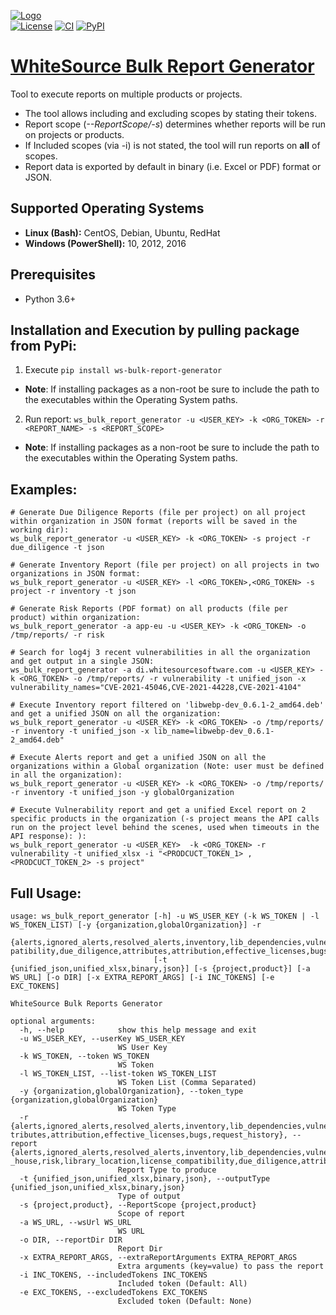 [![Logo](https://whitesource-resources.s3.amazonaws.com/ws-sig-images/Whitesource_Logo_178x44.png)](https://www.whitesourcesoftware.com/)  
[![License](https://img.shields.io/badge/License-Apache%202.0-yellowgreen.svg)](https://opensource.org/licenses/Apache-2.0)
[![CI](https://github.com/whitesource-ps/ws-bulk-report-generator/actions/workflows/ci.yml/badge.svg)](https://github.com/whitesource-ps/ws-bulk-report-generator/actions/workflows/ci.yml)
[![PyPI](https://img.shields.io/pypi/v/ws-bulk-report-generator?style=plastic)](https://pypi.org/project/ws-bulk-report-generator/)
# [WhiteSource Bulk Report Generator](https://github.com/whitesource-ps/ws-bulk-report-generator)
Tool to execute reports on multiple products or projects.
* The tool allows including and excluding scopes by stating their tokens.
* Report scope (_--ReportScope/-s_) determines whether reports will be run on projects or products.
* If Included scopes (via -i) is not stated, the tool will run reports on **all** of scopes.
* Report data is exported by default in binary (i.e. Excel or PDF) format or JSON.

## Supported Operating Systems
- **Linux (Bash):**	CentOS, Debian, Ubuntu, RedHat
- **Windows (PowerShell):**	10, 2012, 2016

## Prerequisites
* Python 3.6+

## Installation and Execution by pulling package from PyPi:
1. Execute `pip install ws-bulk-report-generator`
* **Note**:  If installing packages as a non-root be sure to include the path to the executables within the Operating System paths.
2. Run report: `ws_bulk_report_generator -u <USER_KEY> -k <ORG_TOKEN> -r <REPORT_NAME> -s <REPORT_SCOPE>`
* **Note**:  If installing packages as a non-root be sure to include the path to the executables within the Operating System paths.  

## Examples:
```shell
# Generate Due Diligence Reports (file per project) on all project within organization in JSON format (reports will be saved in the working dir):
ws_bulk_report_generator -u <USER_KEY> -k <ORG_TOKEN> -s project -r due_diligence -t json 

# Generate Inventory Report (file per project) on all projects in two organizations in JSON format:
ws_bulk_report_generator -u <USER_KEY> -l <ORG_TOKEN>,<ORG_TOKEN> -s project -r inventory -t json

# Generate Risk Reports (PDF format) on all products (file per product) within organization:
ws_bulk_report_generator -a app-eu -u <USER_KEY> -k <ORG_TOKEN> -o /tmp/reports/ -r risk  

# Search for log4j 3 recent vulnerabilities in all the organization and get output in a single JSON:
ws_bulk_report_generator -a di.whitesourcesoftware.com -u <USER_KEY> -k <ORG_TOKEN> -o /tmp/reports/ -r vulnerability -t unified_json -x vulnerability_names="CVE-2021-45046,CVE-2021-44228,CVE-2021-4104"

# Execute Inventory report filtered on 'libwebp-dev_0.6.1-2_amd64.deb' and get a unified JSON on all the organization: 
ws_bulk_report_generator -u <USER_KEY> -k <ORG_TOKEN> -o /tmp/reports/ -r inventory -t unified_json -x lib_name=libwebp-dev_0.6.1-2_amd64.deb"

# Execute Alerts report and get a unified JSON on all the organizations within a Global organization (Note: user must be defined in all the organization): 
ws_bulk_report_generator -u <USER_KEY> -k <ORG_TOKEN> -o /tmp/reports/ -r inventory -t unified_json -y globalOrganization

# Execute Vulnerability report and get a unified Excel report on 2 specific products in the organization (-s project means the API calls run on the project level behind the scenes, used when timeouts in the API response): ): 
ws_bulk_report_generator -u <USER_KEY>  -k <ORG_TOKEN> -r vulnerability -t unified_xlsx -i "<PRODCUCT_TOKEN_1> , <PRODCUCT_TOKEN_2> -s project"
```

## Full Usage:
```shell
usage: ws_bulk_report_generator [-h] -u WS_USER_KEY (-k WS_TOKEN | -l WS_TOKEN_LIST) [-y {organization,globalOrganization}] -r
                                {alerts,ignored_alerts,resolved_alerts,inventory,lib_dependencies,vulnerability,container_vulnerability,source_files,source_file_inventory,in_house_libraries,in_house,risk,library_location,license_com
patibility,due_diligence,attributes,attribution,effective_licenses,bugs,request_history}
                                [-t {unified_json,unified_xlsx,binary,json}] [-s {project,product}] [-a WS_URL] [-o DIR] [-x EXTRA_REPORT_ARGS] [-i INC_TOKENS] [-e EXC_TOKENS]

WhiteSource Bulk Reports Generator

optional arguments:
  -h, --help            show this help message and exit
  -u WS_USER_KEY, --userKey WS_USER_KEY
                        WS User Key
  -k WS_TOKEN, --token WS_TOKEN
                        WS Token
  -l WS_TOKEN_LIST, --list-token WS_TOKEN_LIST
                        WS Token List (Comma Separated)
  -y {organization,globalOrganization}, --token_type {organization,globalOrganization}
                        WS Token Type
  -r {alerts,ignored_alerts,resolved_alerts,inventory,lib_dependencies,vulnerability,container_vulnerability,source_files,source_file_inventory,in_house_libraries,in_house,risk,library_location,license_compatibility,due_diligence,at
tributes,attribution,effective_licenses,bugs,request_history}, --report {alerts,ignored_alerts,resolved_alerts,inventory,lib_dependencies,vulnerability,container_vulnerability,source_files,source_file_inventory,in_house_libraries,in
_house,risk,library_location,license_compatibility,due_diligence,attributes,attribution,effective_licenses,bugs,request_history}
                        Report Type to produce
  -t {unified_json,unified_xlsx,binary,json}, --outputType {unified_json,unified_xlsx,binary,json}
                        Type of output
  -s {project,product}, --ReportScope {project,product}
                        Scope of report
  -a WS_URL, --wsUrl WS_URL
                        WS URL
  -o DIR, --reportDir DIR
                        Report Dir
  -x EXTRA_REPORT_ARGS, --extraReportArguments EXTRA_REPORT_ARGS
                        Extra arguments (key=value) to pass the report
  -i INC_TOKENS, --includedTokens INC_TOKENS
                        Included token (Default: All)
  -e EXC_TOKENS, --excludedTokens EXC_TOKENS
                        Excluded token (Default: None)
```